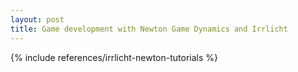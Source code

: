 ```yaml
---
layout: post
title: Game development with Newton Game Dynamics and Irrlicht
---
```


{% include references/irrlicht-newton-tutorials %}
